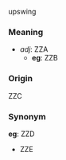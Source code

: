 upswing
### Meaning
+ _adj_: ZZA
    + __eg__: ZZB

### Origin

ZZC

### Synonym

__eg__: ZZD

+ ZZE


